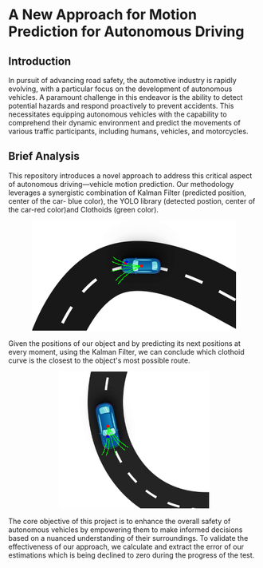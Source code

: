 

# A New Approach for Motion Prediction for Autonomous Driving

## Introduction

  In pursuit of advancing road safety, the automotive industry is rapidly evolving, with a particular focus on the development of autonomous vehicles. A paramount challenge in this endeavor is the ability to detect potential hazards and respond proactively to prevent accidents. This necessitates equipping autonomous vehicles with the capability to comprehend their dynamic environment and predict the movements of various traffic participants, including humans, vehicles, and motorcycles.
  
## Brief Analysis
  This repository introduces a novel approach to address this critical aspect of autonomous driving—vehicle motion prediction. Our methodology leverages a synergistic combination of Kalman Filter (predicted position, center of the car- blue color), the YOLO library (detected postion, center of the car-red color)and Clothoids (green color). 
  

<p align="center">
  <img src="https://github.com/PetrosAngelo/Route-Planning/blob/main/Screenshot/1stPic.png" alt="Simulation Results">
</p>

Given the positions of our object and by predicting its next positions at every moment, using the Kalman Filter, we can conclude which clothoid curve is the closest to the object's most possible route.

<p align="center">
  <img src="https://github.com/PetrosAngelo/Route-Planning/blob/main/Screenshot/3rdPic.png" alt="Simulation Results">
</p>

  The core objective of this project is to enhance the overall safety of autonomous vehicles by empowering them to make informed decisions based on a nuanced understanding of their surroundings. To validate the effectiveness of our approach, we calculate and extract the error of our estimations which is being declined to zero during the progress of the test.

